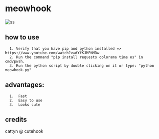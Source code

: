 # meowhook
![ss](https://r2.e-z.host/1e931256-a4b9-4b37-b539-feff5e9e0a47/lxc2c3c9.png)

## how to use
```
  1. Verify that you have pip and python installed => https://www.youtube.com/watch?v=dYfKJMPNMDw
  2. Run the command "pip install requests colorama time os" in cmd/pwsh.
  3. Run the python script by double clicking on it or type: "python meowhook.py"
```

## advantages:
```
  1.  Fast
  2.  Easy to use
  3.  Looks cute
```

## credits
cattyn @ cutehook
